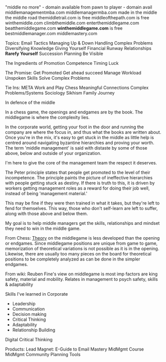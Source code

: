 "middle no more" - domain available
from pawn to player - domain avail
middlemanagementmba.com
middlemanagermba.com
made in the middle
the middle road
themiddletrail.com is free
middleofthepath.com is free
winthemiddle.com
climbthemiddle.com
enterthemiddlegame.com
beatthemiddlegame.com
**winthemiddlegame.com** is free
bestmiddlemanager.com
middlemastery.com

Topics:
Email Tactics
Managing Up & Down
Handling Complex Problems
Diversifying Knowledge
Giving Yourself Financial Runway
Relationships
**Rarefy Yourself**
Succession Planning
Be Visible

The Ingredients of Promotion
Competence
Timing
Luck

The Promise:
Get Promoted
Get ahead
succeed
Manage Workload
Unspoken Skills
Solve Complex Problems

Tie Ins:
META
Work and Play
Chess
Meaningful Connections
Complex Problems/Systems
Sociology
Sikhism
Family Journey


In defence of the middle

In a chess game, the openings and endgames are by the book. The middlegame is where the complexity lies.

In the corporate world, getting your foot in the door and running the company are where the focus in, and thus what the books are written about. Once you're in the mix, it's easy to get stuck in the middle as little help is centred around navigating byzantine hierarchies and proving your worth. The term 'middle management' is said with distaste by some of those above, below and outside of your organization.

I'm here to give the core of the management team the respect it deserves. 

The Peter principle states that people get promoted to the level of their incompetence. The principle paints the picture of ineffective hierarchies with people getting stuck as destiny. If there is truth to this, it is driven by workers getting management roles as a reward for doing their job well, instead of being 'management material.'

This may be fine if they were then trained in what it takes, but they're left to fend for themselves. This way, those who don't self-learn are left to suffer, along with those above and below them.

My goal is to help middle managers get the skills, relationships and mindset they need to win in the middle game.

From Chess: [Theory](https://en.wikipedia.org/wiki/Chess_theory "Chess theory") on the middlegame is less developed than the opening or endgames. Since middlegame positions are unique from game to game, memorization of theoretical variations is not possible as it is in the opening. Likewise, there are usually too many pieces on the board for theoretical positions to be completely analyzed as can be done in the simpler endgames.

From wiki: Reuben Fine's view on middlegame is most imp factors are king safety, material and mobility.
Relates in management to psych safety, skills & adaptability

Skills I've learned in Corporate
- Leadership
- Communication
- Decision making
- Critical Thinking
- Adaptability
- Relationship Building

Digital Critical Thinking

Products:
Lead Magnet: E-Guide to Email Mastery
MidMgmt Course
MidMgmt Community
Planning Tools

